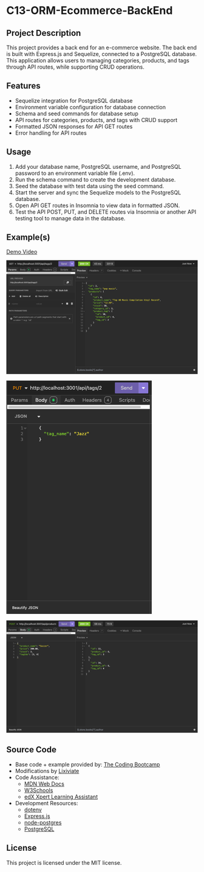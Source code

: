 # C13-ORM-Ecommerce-BackEnd

## Project Description

This project provides a back end for an e-commerce website. The back end is built with Express.js and Sequelize, connected to a PostgreSQL database. This application allows users to managing categories, products, and tags through API routes, while supporting CRUD operations.

## Features

- Sequelize integration for PostgreSQL database
- Environment variable configuration for database connection
- Schema and seed commands for database setup
- API routes for categories, products, and tags with CRUD support
- Formatted JSON responses for API GET routes
- Error handling for API routes

## Usage

1. Add your database name, PostgreSQL username, and PostgreSQL password to an environment variable file (.env).
2. Run the schema command to create the development database.
3. Seed the database with test data using the seed command.
4. Start the server and sync the Sequelize models to the PostgreSQL database.
5. Open API GET routes in Insomnia to view data in formatted JSON.
6. Test the API POST, PUT, and DELETE routes via Insomnia or another API testing tool to manage data in the database.

## Example(s)

[Demo Video]()

![Example](./images/Example1.png)

![Example](./images/Example2.png)

![Example](./images/Example3.png)

## Source Code

- Base code + example provided by: [The Coding Bootcamp](https://github.com/coding-boot-camp/bookish-sniffle)
- Modifications by [Lixiviate](https://github.com/Lixiviate)
- Code Assistance:
  - [MDN Web Docs](https://developer.mozilla.org/en-US/)
  - [W3Schools](https://www.w3schools.com/)
  - [edX Xpert Learning Assistant](https://www.edx.org/)
- Development Resources:
  - [dotenv](https://www.npmjs.com/package/dotenv)
  - [Express.js](https://www.npmjs.com/package/express)
  - [node-postgres](https://www.npmjs.com/package/pg)
  - [PostgreSQL](https://www.postgresql.org/)

## License

This project is licensed under the MIT license.
